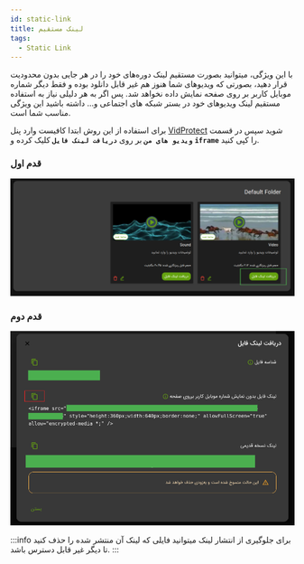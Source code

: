 ```yaml
---
id: static-link
title: لینک مستقیم
tags:
  - Static Link
---
```


با این ویژگی، میتوانید بصورت مستقیم لینک‌ دور‌ه‌‌های خود را در هر جایی بدون محدودیت قرار دهید، بصورتی که ویدیوهای شما
هنوز هم غیر قابل دانلود بوده و فقط دیگر شماره موبایل کاربر بر روی صفحه نمایش داده نخواهد شد. پس اگر به هر دلیلی نیاز به
استفاده مستقیم لینک ویدیوهای خود در بستر شبکه های اجتماعی و... داشته باشید این ویژگی مناسب شما است.

برای استفاده از این روش ابتدا کافیست وارد پنل
[VidProtect][]
شوید سپس در قسمت **`ویدیو های من`** بر روی **`دریافت لینک فایل`** کلیک کرده و **`iframe`** را کپی کنید.

### قدم اول

![Image](./img/03.jpg)

### قدم دوم

![Image](./img/02.jpg)

:::info
برای جلوگیری از انتشار لینک میتوانید فایلی که لینک آن منتشر شده را حذف کنید تا دیگر غیر قابل دسترس باشد.
:::

[VidProtect]: https://vidprotect.ir/panel

